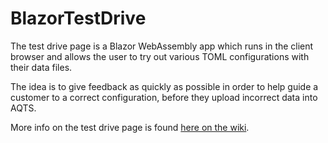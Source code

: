 ﻿# BlazorTestDrive

The test drive page is a Blazor WebAssembly app which runs in the client browser and allows the user to try out various TOML configurations with their data files.

The idea is to give feedback as quickly as possible in order to help guide a customer to a correct configuration, before they upload incorrect data into AQTS.

More info on the test drive page is found [here on the wiki](https://github.com/AquaticInformatics/tabular-field-data-plugin/wiki/BlazorTestDrive).